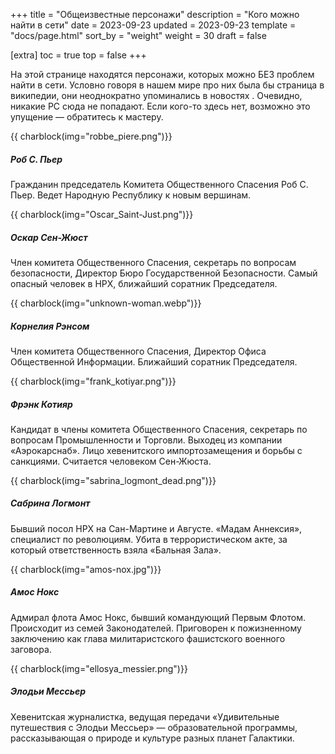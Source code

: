 +++
title = "Общеизвестные персонажи"
description = "Кого можно найти в сети"
date = 2023-09-23
updated = 2023-09-23
template = "docs/page.html"
sort_by = "weight"
weight = 30
draft = false

[extra]
toc = true
top = false
+++

На этой странице находятся персонажи, которых можно БЕЗ проблем найти в сети. Условно говоря в нашем мире про них была бы страница в википедии, они неоднократно упоминались в новостях . Очевидно, никакие PC сюда не попадают. Если кого-то здесь нет, возможно это упущение — обратитесь к мастеру. 
 
 {{ charblock(img="robbe_piere.png")}}
 ##### Роб С. Пьер
Гражданин председатель Комитета Общественного Спасения Роб С. Пьер. Ведет Народную Республику к новым вершинам.

 {{ charblock(img="Oscar_Saint-Just.png")}}
 ##### Оскар Сен-Жюст
Член комитета Общественного Спасения, секретарь по вопросам безопасности, Директор Бюро Государственной Безопасности. Самый опасный человек в НРХ, ближайший соратник Председателя.

 {{ charblock(img="unknown-woman.webp")}}
 ##### Корнелия Рэнсом
Член комитета Общественного Спасения, Директор Офиса Общественной Информации. Ближайший соратник Председателя.

{{ charblock(img="frank_kotiyar.png")}}
 ##### Фрэнк Котияр
Кандидат в члены комитета Общественного Спасения, секретарь по вопросам Промышленности и Торговли. Выходец из компании «Аэрокарснаб». Лицо хевенитского импортозамещения и борьбы с санкциями. Считается человеком Сен-Жюста.

 {{ charblock(img="sabrina_logmont_dead.png")}}
 ##### Сабрина Логмонт
Бывший посол НРХ на Сан-Мартине и Августе. «Мадам Аннексия», специалист по революциям. Убита в террористическом акте, за который ответственность взяла «Бальная Зала».

 {{ charblock(img="amos-nox.jpg")}}
 ##### Амос Нокс
Адмирал флота Амос Нокс, бывший командующий Первым Флотом. Происходит из семей Законодателей. Приговорен к пожизненному заключению как глава милитаристского фашистского военного заговора.

{{ charblock(img="ellosya_messier.png")}}
 ##### Элодьи Мессьер
Хевенитская журналистка, ведущая передачи «Удивительные путешествия с Элодьи Мессьер» — образовательной программы, рассказывающая о природе и культуре разных планет Галактики.

<br style="clear:both" >